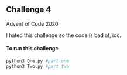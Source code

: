 ## Challenge 4
Advent of Code 2020

I hated this challenge so the code is bad af, idc.

#### To run this challenge

```sh
python3 One.py #part one
python3 Two.py #part two
```